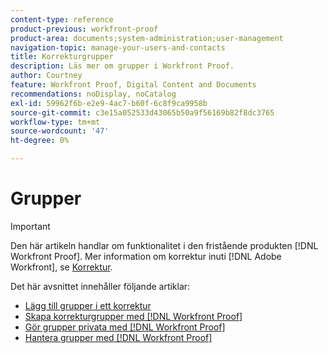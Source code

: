 ```yaml
---
content-type: reference
product-previous: workfront-proof
product-area: documents;system-administration;user-management
navigation-topic: manage-your-users-and-contacts
title: Korrekturgrupper
description: Läs mer om grupper i Workfront Proof.
author: Courtney
feature: Workfront Proof, Digital Content and Documents
recommendations: noDisplay, noCatalog
exl-id: 59962f6b-e2e9-4ac7-b60f-6c8f9ca9958b
source-git-commit: c3e15a052533d43065b50a9f56169b82f8dc3765
workflow-type: tm+mt
source-wordcount: '47'
ht-degree: 0%

---
```


# Grupper

>[!IMPORTANT]
>
>Den här artikeln handlar om funktionalitet i den fristående produkten [!DNL Workfront Proof]. Mer information om korrektur inuti [!DNL Adobe Workfront], se [Korrektur](../../../review-and-approve-work/proofing/proofing.md).

Det här avsnittet innehåller följande artiklar:

* [Lägg till grupper i ett korrektur](../../../workfront-proof/wp-mnguserscontacts/groups/add-groups.md)
* [Skapa korrekturgrupper med [!DNL Workfront Proof]](../../../workfront-proof/wp-mnguserscontacts/groups/create-proofing-groups.md)
* [Gör grupper privata med [!DNL Workfront Proof]](../../../workfront-proof/wp-mnguserscontacts/groups/make-groups-private.md)
* [Hantera grupper med [!DNL Workfront Proof]](../../../workfront-proof/wp-mnguserscontacts/groups/manage-groups.md)
